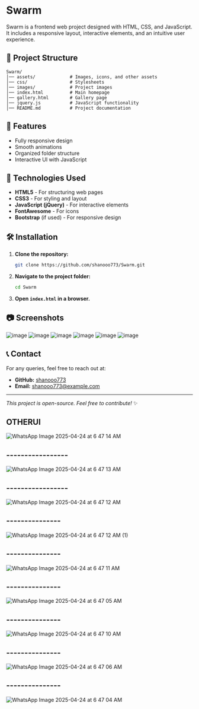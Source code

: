 # Swarm

Swarm is a frontend web project designed with HTML, CSS, and JavaScript. It includes a responsive layout, interactive elements, and an intuitive user experience.

## 📂 Project Structure
```
Swarm/
│── assets/             # Images, icons, and other assets
│── css/                # Stylesheets
│── images/             # Project images
│── index.html          # Main homepage
│── gallery.html        # Gallery page
│── jquery.js           # JavaScript functionality
│── README.md           # Project documentation
```

## 🚀 Features
- Fully responsive design
- Smooth animations
- Organized folder structure
- Interactive UI with JavaScript

## 🔧 Technologies Used
- **HTML5** - For structuring web pages
- **CSS3** - For styling and layout
- **JavaScript (jQuery)** - For interactive elements
- **FontAwesome** - For icons
- **Bootstrap** (if used) - For responsive design

## 🛠️ Installation
1. **Clone the repository:**
   ```sh
   git clone https://github.com/shanooo773/Swarm.git
   ```
2. **Navigate to the project folder:**
   ```sh
   cd Swarm
   ```
3. **Open `index.html` in a browser.**

## 📷 Screenshots
![image](https://github.com/user-attachments/assets/0b9f5de0-1c97-4118-8500-bb3453e6451b)
![image](https://github.com/user-attachments/assets/95cd9be8-bf0d-49eb-96fb-16912da07cca)
![image](https://github.com/user-attachments/assets/5a78cbb8-c0b1-474c-8b07-8c55a74faf31)
![image](https://github.com/user-attachments/assets/8a0caca8-e1b7-44ed-a760-309b6c39df83)
![image](https://github.com/user-attachments/assets/72f2ead9-5b13-489c-98f3-03ac19e24c27)
![image](https://github.com/user-attachments/assets/b7e84a6c-0fd9-45f2-b25e-34ab22d33232)

## 📞 Contact
For any queries, feel free to reach out at:
- **GitHub:** [shanooo773](https://github.com/shanooo773)
- **Email:** shanooo773@example.com 

---
*This project is open-source. Feel free to contribute!* ✨


## OTHERUI
![WhatsApp Image 2025-04-24 at 6 47 14 AM](https://github.com/user-attachments/assets/cde205e8-cc30-4289-a598-a3463c273673)
## -----------------
![WhatsApp Image 2025-04-24 at 6 47 13 AM](https://github.com/user-attachments/assets/dda9628a-fc4c-4604-b060-b3f0d9a58093)
## -----------------
![WhatsApp Image 2025-04-24 at 6 47 12 AM](https://github.com/user-attachments/assets/d7709ebc-21c3-4165-9e30-c6ddcb890331)
## ---------------
![WhatsApp Image 2025-04-24 at 6 47 12 AM (1)](https://github.com/user-attachments/assets/1be8cbca-0493-4630-8e06-f654984f9117)
## ---------------
![WhatsApp Image 2025-04-24 at 6 47 11 AM](https://github.com/user-attachments/assets/af2e9521-62d9-47f1-97e6-784178403cb6)
## ---------------
![WhatsApp Image 2025-04-24 at 6 47 05 AM](https://github.com/user-attachments/assets/8ae03591-79ee-4019-99c9-f03b6514cadc)
## ---------------
![WhatsApp Image 2025-04-24 at 6 47 10 AM](https://github.com/user-attachments/assets/b4a45855-aa09-4a28-8b9d-6fb2925c5a28)
## ---------------
![WhatsApp Image 2025-04-24 at 6 47 06 AM](https://github.com/user-attachments/assets/ab9fd688-0e05-4159-84d7-a1bbcabc69fb)
## ---------------
![WhatsApp Image 2025-04-24 at 6 47 04 AM](https://github.com/user-attachments/assets/63926b94-a8da-4cdb-a27b-2fe30f1cd87e)



















